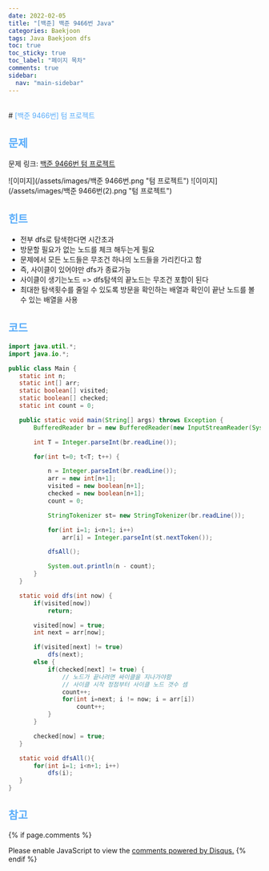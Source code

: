 ```yaml
---
date: 2022-02-05
title: "[백준] 백준 9466번 Java"
categories: Baekjoon
tags: Java Baekjoon dfs
toc: true
toc_sticky: true
toc_label: "페이지 목차"
comments: true
sidebar:
  nav: "main-sidebar"
---
```


<br/>
# <span style="color:#58ACFA">[백준 9466번] 텀 프로젝트</span>

<br/>

## <span style="color:#58ACFA">문제</span>

문제 링크: [백준 9466번 텀 프로젝트](https://www.acmicpc.net/problem/9466)

![이미지](/assets/images/백준 9466번.png "텀 프로젝트")
![이미지](/assets/images/백준 9466번(2).png "텀 프로젝트")

## <span style="color:#58ACFA">힌트</span>

- 전부 dfs로 탐색한다면 시간초과
- 방문할 필요가 없는 노드를 체크 해두는게 필요
- 문제에서 모든 노드들은 무조건 하나의 노드들을 가리킨다고 함
- 즉, 사이클이 있어야만 dfs가 종료가능
- 사이클이 생기는노드 => dfs탐색의 끝노드는 무조건 포함이 된다
- 최대한 탐색횟수를 줄일 수 있도록 방문을 확인하는 배열과 확인이 끝난 노드를 볼수 있는 배열을 사용

## <span style="color:#58ACFA">코드</span>

```java
import java.util.*;
import java.io.*;

public class Main {
   static int n;
   static int[] arr;
   static boolean[] visited;
   static boolean[] checked;
   static int count = 0;

   public static void main(String[] args) throws Exception {
       BufferedReader br = new BufferedReader(new InputStreamReader(System.in));

       int T = Integer.parseInt(br.readLine());

       for(int t=0; t<T; t++) {

           n = Integer.parseInt(br.readLine());
           arr = new int[n+1];
           visited = new boolean[n+1];
           checked = new boolean[n+1];
           count = 0;

           StringTokenizer st= new StringTokenizer(br.readLine());

           for(int i=1; i<n+1; i++)
               arr[i] = Integer.parseInt(st.nextToken());

           dfsAll();

           System.out.println(n - count);
       }
   }

   static void dfs(int now) {
       if(visited[now])
           return;

       visited[now] = true;
       int next = arr[now];

       if(visited[next] != true)
           dfs(next);
       else {
           if(checked[next] != true) {
               // 노드가 끝나려면 싸이클을 지나가야함
               // 사이클 시작 정점부터 사이클 노드 갯수 셈
               count++;
               for(int i=next; i != now; i = arr[i])
                   count++;
           }
       }

       checked[now] = true;
   }

   static void dfsAll(){
       for(int i=1; i<n+1; i++)
           dfs(i);
   }
}
```

## <span style="color:#58ACFA">참고</span>

{% if page.comments %}

<div id="disqus_thread"></div>
<script>
    /**
    *  RECOMMENDED CONFIGURATION VARIABLES: EDIT AND UNCOMMENT THE SECTION BELOW TO INSERT DYNAMIC VALUES FROM YOUR PLATFORM OR CMS.
    *  LEARN WHY DEFINING THESE VARIABLES IS IMPORTANT: https://disqus.com/admin/universalcode/#configuration-variables    */
    var disqus_config = function () {
        this.page.url = "{{ page.url | absolute_url }};";  // Replace PAGE_URL with your page's canonical URL variable
        this.page.identifier = "{{ page.id }}";; // Replace PAGE_IDENTIFIER with your page's unique identifier variable
    };
    (function() { // DON'T EDIT BELOW THIS LINE
        var d = document, s = d.createElement('script');
        s.src = 'https://lecocococo-blog.disqus.com/embed.js';
        s.setAttribute('data-timestamp', +new Date());
        (d.head || d.body).appendChild(s);
    })();

</script>
<noscript>Please enable JavaScript to view the <a href="https://disqus.com/?ref_noscript">comments powered by Disqus.</a></noscript>
{% endif %}

